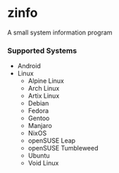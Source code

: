 # zinfo

A small system information program

### Supported Systems

- Android
- Linux
    - Alpine Linux
    - Arch Linux
    - Artix Linux
    - Debian
    - Fedora
    - Gentoo
    - Manjaro
    - NixOS
    - openSUSE Leap
    - openSUSE Tumbleweed
    - Ubuntu
    - Void Linux
